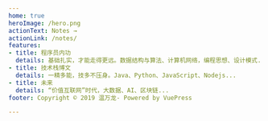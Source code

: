 ```yaml
---
home: true
heroImage: /hero.png
actionText: Notes →
actionLink: /notes/
features:
- title: 程序员内功
  details: 基础扎实，才能走得更远。数据结构与算法、计算机网络，编程思想、设计模式...
- title: 技术栈博文
  details: 一精多能，技多不压身。Java、Python、JavaScript、Nodejs...
- title: 未来
  details: “价值互联网”时代，大数据、AI、区块链...
footer: Copyright © 2019 温万龙- Powered by VuePress 

---
```


